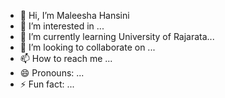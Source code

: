 - 👋 Hi, I’m Maleesha Hansini
- 👀 I’m interested in ...
- 🌱 I’m currently learning University of Rajarata...
- 💞️ I’m looking to collaborate on ...
- 📫 How to reach me ...
- 😄 Pronouns: ...
- ⚡ Fun fact: ...

<!---
Maleemalee/Maleemalee is a ✨ special ✨ repository because its `README.md` (this file) appears on your GitHub profile.
You can click the Preview link to take a look at your changes.
--->
